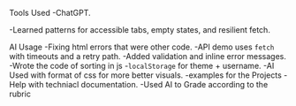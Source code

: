 
Tools Used
-ChatGPT. 


-Learned patterns for accessible tabs, empty states, and resilient fetch.

AI Usage
-Fixing html errors that were  other code.
-API demo uses `fetch` with timeouts and a retry path.
-Added validation and inline error messages.
-Wrote the code of sorting in js
-`localStorage` for theme + username.
-AI Used with format of css for more better visuals.
-examples for the Projects
-Help with techniacl documentation.
-Used AI to Grade according to the rubric 
